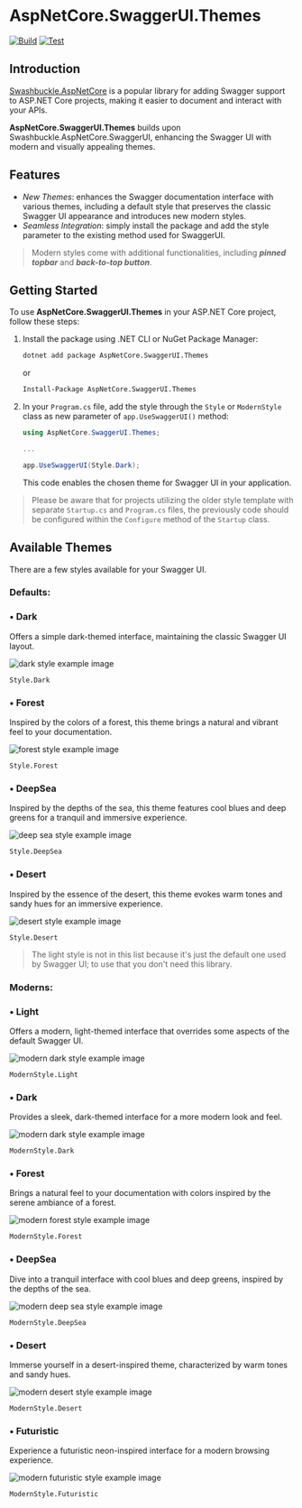 ﻿# AspNetCore.SwaggerUI.Themes

[![Build](https://github.com/teociaps/SwaggerUI.Themes/actions/workflows/build.yml/badge.svg)](https://github.com/teociaps/SwaggerUI.Themes/actions/workflows/build.yml) [![Test](https://github.com/teociaps/SwaggerUI.Themes/actions/workflows/test.yml/badge.svg)](https://github.com/teociaps/SwaggerUI.Themes/actions/workflows/test.yml)

## Introduction

[Swashbuckle.AspNetCore](https://github.com/domaindrivendev/Swashbuckle.AspNetCore) is a popular library for adding Swagger support to ASP.NET Core projects, making it easier to document and interact with your APIs.

**AspNetCore.SwaggerUI.Themes** builds upon Swashbuckle.AspNetCore.SwaggerUI, enhancing the Swagger UI with modern and visually appealing themes.


## Features

- _New Themes_: enhances the Swagger documentation interface with various themes, including a default style that preserves the classic Swagger UI appearance and introduces new modern styles.
- _Seamless Integration_: simply install the package and add the style parameter to the existing method used for SwaggerUI.

> Modern styles come with additional functionalities, including _**pinned topbar**_ and _**back-to-top button**_.


## Getting Started

To use **AspNetCore.SwaggerUI.Themes** in your ASP.NET Core project, follow these steps:

1. Install the package using .NET CLI or NuGet Package Manager:

	```bash
	dotnet add package AspNetCore.SwaggerUI.Themes
	```

	or

	```bash
	Install-Package AspNetCore.SwaggerUI.Themes
	```

2. In your `Program.cs` file, add the style through the `Style` or `ModernStyle` class as new parameter of `app.UseSwaggerUI()` method:

	```csharp
	using AspNetCore.SwaggerUI.Themes;

	...

	app.UseSwaggerUI(Style.Dark);
	```

	This code enables the chosen theme for Swagger UI in your application.

> Please be aware that for projects utilizing the older style template with separate `Startup.cs` and `Program.cs` files, the previously code should be configured within the `Configure` method of the `Startup` class.


## Available Themes
There are a few styles available for your Swagger UI.

### Defaults:

### • Dark
Offers a simple dark-themed interface, maintaining the classic Swagger UI layout.

![dark style example image](https://raw.githubusercontent.com/teociaps/SwaggerUI.Themes/main/samples/screenshots/default-dark.png)

```
Style.Dark
```

### • Forest
Inspired by the colors of a forest, this theme brings a natural and vibrant feel to your documentation.

![forest style example image](https://raw.githubusercontent.com/teociaps/SwaggerUI.Themes/main/samples/screenshots/default-forest.png)

```
Style.Forest
```

### • DeepSea
Inspired by the depths of the sea, this theme features cool blues and deep greens for a tranquil and immersive experience.

![deep sea style example image](https://raw.githubusercontent.com/teociaps/SwaggerUI.Themes/main/samples/screenshots/default-deepsea.png)

```
Style.DeepSea
```

### • Desert
Inspired by the essence of the desert, this theme evokes warm tones and sandy hues for an immersive experience.

![desert style example image](https://raw.githubusercontent.com/teociaps/SwaggerUI.Themes/main/samples/screenshots/default-desert.png)

```
Style.Desert
```

> The light style is not in this list because it's just the default one used by Swagger UI; to use that you don't need this library.


### Moderns:

### • Light
Offers a modern, light-themed interface that overrides some aspects of the default Swagger UI.

![modern dark style example image](https://raw.githubusercontent.com/teociaps/SwaggerUI.Themes/main/samples/screenshots/modern-light.png)

```
ModernStyle.Light
```

### • Dark
Provides a sleek, dark-themed interface for a more modern look and feel.

![modern dark style example image](https://raw.githubusercontent.com/teociaps/SwaggerUI.Themes/main/samples/screenshots/modern-dark.png)

```
ModernStyle.Dark
```

### • Forest
Brings a natural feel to your documentation with colors inspired by the serene ambiance of a forest.

![modern forest style example image](https://raw.githubusercontent.com/teociaps/SwaggerUI.Themes/main/samples/screenshots/modern-forest.png)

```
ModernStyle.Forest
```

### • DeepSea
Dive into a tranquil interface with cool blues and deep greens, inspired by the depths of the sea.

![modern deep sea style example image](https://raw.githubusercontent.com/teociaps/SwaggerUI.Themes/main/samples/screenshots/modern-deepsea.png)

```
ModernStyle.DeepSea
```

### • Desert
Immerse yourself in a desert-inspired theme, characterized by warm tones and sandy hues.

![modern desert style example image](https://raw.githubusercontent.com/teociaps/SwaggerUI.Themes/main/samples/screenshots/modern-desert.png)

```
ModernStyle.Desert
```

### • Futuristic
Experience a futuristic neon-inspired interface for a modern browsing experience.

![modern futuristic style example image](https://raw.githubusercontent.com/teociaps/SwaggerUI.Themes/main/samples/screenshots/modern-futuristic.png)

```
ModernStyle.Futuristic
```
